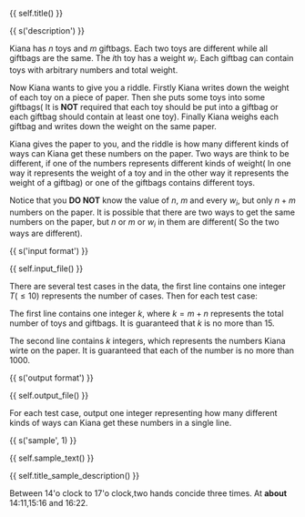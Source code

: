{{ self.title() }}

{{ s('description') }}

Kiana has $n$ toys and $m$ giftbags. Each two toys are different while all giftbags are the same. The $i$th toy has a weight $w_i$. Each giftbag can contain toys with arbitrary numbers and total weight.

Now Kiana wants to give you a riddle. Firstly Kiana writes down the weight of each toy on a piece of paper. Then she puts some toys into some giftbags( It is **NOT** required that each toy should be put into a giftbag or each giftbag should contain at least one toy). Finally Kiana weighs each giftbag and writes down the weight on the same paper.

Kiana gives the paper to you, and the riddle is how many different kinds of ways can Kiana get these numbers on the paper. Two ways are think to be different, if one of the numbers represents different kinds of weight( In one way it represents the weight of a toy and in the other way it represents the weight of a giftbag) or one of the giftbags contains different toys.

Notice that you **DO NOT** know the value of $n$, $m$ and every $w_i$, but only $n+m$ numbers on the paper. It is possible that there are two ways to get the same numbers on the paper, but $n$ or $m$ or $w_i$ in them are different( So the two ways are different).

{{ s('input format') }}

{{ self.input_file() }}

There are several test cases in the data, the first line contains one integer $T(\leq10)$ represents the number of cases. Then for each test case:

The first line contains one integer $k$, where $k=m+n$ represents the total number of toys and giftbags. It is guaranteed that $k$ is no more than $15$.

The second line contains $k$ integers, which represents the numbers Kiana wirte on the paper. It is guaranteed that each of the number is no more than $1000$.

{{ s('output format') }}

{{ self.output_file() }}

For each test case, output one integer representing how many different kinds of ways can Kiana get these numbers in a single line.

{{ s('sample', 1) }}

{{ self.sample_text() }}

{{ self.title_sample_description() }}

Between 14'o clock to 17'o clock,two hands concide three times. At **about** 14:11,15:16 and 16:22.